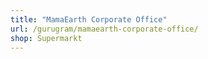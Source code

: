 ```yaml
---
title: "MamaEarth Corporate Office"
url: /gurugram/mamaearth-corporate-office/
shop: Supermarkt
---
```

